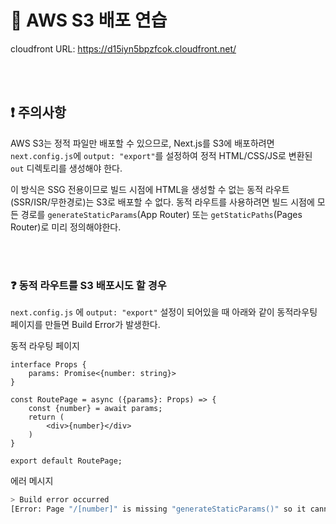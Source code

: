 # 📜 AWS S3 배포 연습

cloudfront URL: https://d15iyn5bpzfcok.cloudfront.net/

<br></br>

## ❗ 주의사항

AWS S3는 정적 파일만 배포할 수 있으므로, Next.js를 S3에 배포하려면 `next.config.js`에 `output: "export"`를 설정하여 정적 HTML/CSS/JS로 변환된 `out` 디렉토리를 생성해야 한다.

이 방식은 SSG 전용이므로 빌드 시점에 HTML을 생성할 수 없는 동적 라우트(SSR/ISR/무한경로)는 S3로 배포할 수 없다.
동적 라우트를 사용하려면 빌드 시점에 모든 경로를 `generateStaticParams`(App Router) 또는 `getStaticPaths`(Pages Router)로 미리 정의해야한다.

<br></br>

### ❓ 동적 라우트를 S3 배포시도 할 경우
`next.config.js` 에 `output: "export"` 설정이 되어있을 때 아래와 같이 동적라우팅 페이지를 만들면 Build Error가 발생한다.

동적 라우팅 페이지
```tsx
interface Props {
	params: Promise<{number: string}>
}

const RoutePage = async ({params}: Props) => {
	const {number} = await params;
	return (
		<div>{number}</div>
	)
}

export default RoutePage;
```

에러 메시지
```bash
> Build error occurred
[Error: Page "/[number]" is missing "generateStaticParams()" so it cannot be used with "output: export" config.]
```
